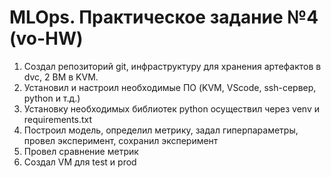 # MLOps. Практическое задание №4 (vo-HW)

1) Создал репозиторий git, инфраструктуру для хранения артефактов в dvc, 2 ВМ в KVM.
2) Установил и настроил необходимые ПО (KVM, VScode, ssh-сервер, python и т.д.)
3) Установку необходимых библиотек python осуществил через venv и requirements.txt
4) Построил модель, определил метрику, задал гиперпараметры, провел эксперимент, сохранил эксперимент 
5) Провел сравнение метрик
6) Создал VM для test и prod